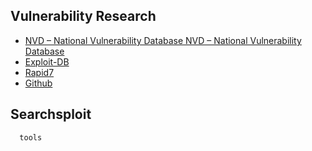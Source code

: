 ## Vulnerability Research

  - [NVD – National Vulnerability Database NVD – National Vulnerability Database](https://nvd.nist.gov/vuln/search)
  - [Exploit-DB](https://www.exploit-db.com/)
  - [Rapid7](https://www.rapid7.com/db/)
  - [Github](https://github.com)
  ## Searchsploit 
      tools 
